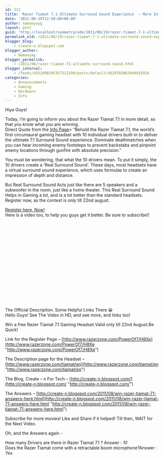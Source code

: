```yaml
---
id: 212
title: 'Razer Tiamat 7.1 Ultimate Surround Sound Experience  – More Info, Prize, Answers and More'
date: '2011-08-19T12:50:00+00:00'
author: namanyayg
layout: post
guid: 'http://localhost/symmetrycode/2011/08/19/razer-tiamat-7-1-ultimate-surround-sound-experience-more-info-prize-answers-and-more/'
permalink_old: /2011/08/19/razer-tiamat-7-1-ultimate-surround-sound-experience-more-info-prize-answers-and-more/
blogger_blog:
    - create-n.blogspot.com
blogger_author:
    - Namanyay
blogger_permalink:
    - /2011/08/razer-tiamat-71-ultiamte-surround-sound.html
blogger_internal:
    - /feeds/4552098295357212299/posts/default/4629702062944425916
categories:
    - Announcements
    - Gaming
    - Hardware
    - Info
---
```


Hiya Guys!  
  
  
Today, i’m going to inform you about the Razer Tiamat 7.1 in more detail, so that you know what you are winning.  
Direct Quote from the [Info Page](http://www.razerzone.com/tiamat/en)> “Behold the Razer Tiamat 7.1, the world’s first circumaural gaming headset with 10 individual drivers built-in to deliver the ultimate 7.1 Surround Sound experience. Dominate deathmatches when you can hear incoming enemy footsteps to prevent backstabs and pinpoint enemy locations through gunfire with absolute precision.”

You must be wondering, that what the 10 drivers mean. To put it simply, the 10 drivers create a ‘Real Surround Sound’. These days, most headsets have a virtual surround sound experience, which uses formulas to create an impression of depth and distance.   
  
  
But Real Surround Sound Acts just like there are 5 speakers and a subwoofer in the room, just like a home theater. This Real Surround Sound Helps in Gaming a lot, and is a lot better than the standard headsets. Register now, as the contest is only till 22nd august.   
  


[ Register here, Now! ](http://www.razerzone.com/PowerOf7/H8Xe)  
Here is a video too, to help you guys get it better. Be sure to subscribe!!  

<object class="" codebase="http://download.macromedia.com/pub/shockwave/cabs/flash/swflash.cab#version=6,0,40,0" data-thumbnail-src="http://i.ytimg.com/vi/X2jIfP50QgQ/0.jpg" height="266" width="320"><param name="movie" value="http://www.youtube.com/v/X2jIfP50QgQ?f=user_uploads&c=google-webdrive-0&app=youtube_gdata"><param name="bgcolor" value="#FFFFFF"><embed height="266" src="http://www.youtube.com/v/X2jIfP50QgQ?f=user_uploads&c=google-webdrive-0&app=youtube_gdata" type="application/x-shockwave-flash" width="320"></object>

The Official Description. Some Helpful Links There 😀  
 Hello Guys! See The Video in HD, and see more, and links too! 

  
Win a free Razer Tiamat 7.1 Gaming Headset.Valid only till 22nd August.Be Quick!

  
Link for the Register Page – [http://www.razerzone.com/PowerOf7/H8Xe](http://www.razerzone.com/PowerOf7/H8Xe "http://www.razerzone.com/PowerOf7/H8Xe")

The Description page for the Headset – [http://www.razerzone.com/tiamat/en](http://www.razerzone.com/tiamat/en "http://www.razerzone.com/tiamat/en")

The Blog, Create – n For Tech – [http://create-n.blogspot.com/](http://create-n.blogspot.com/ "http://create-n.blogspot.com/")

The Answers – [http://create-n.blogspot.com/2011/08/win-razer-tiamat-71-answers-here.html](http://create-n.blogspot.com/2011/08/win-razer-tiamat-71-answers-here.html "http://create-n.blogspot.com/2011/08/win-razer-tiamat-71-answers-here.html")  

Subscribe for more movies! Like and Share if it helped! Till then, WAIT for the Next Video.  
  
  
Oh, and the Answers again -  
  
How many Drivers are there in Razer Tiamat 7.1 ? Answer : *10*   
Does the Razer Tiamat come with a retractable boom microphone?Answer : *Yes*  

